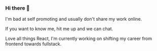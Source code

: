 ### Hi there 👋

I'm bad at self promoting and usually don't share my work online.

If you want to know me, hit me up and we can chat.

Love all things React, I'm currently working on shifting my career from frontend towards fullstack.
<!--
**jporfirio/jporfirio** is a ✨ _special_ ✨ repository because its `README.md` (this file) appears on your GitHub profile.

Here are some ideas to get you started:

- 🔭 I’m currently working on ...
- 🌱 I’m currently learning ...
- 👯 I’m looking to collaborate on ...
- 🤔 I’m looking for help with ...
- 💬 Ask me about ...
- 📫 How to reach me: ...
- 😄 Pronouns: ...
- ⚡ Fun fact: ...
-->
